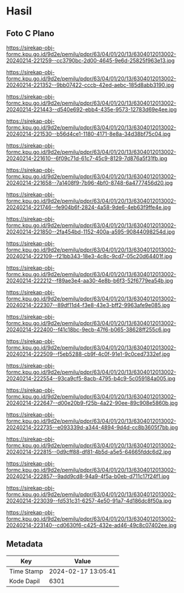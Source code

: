 # Hasil

## Foto C Plano

https://sirekap-obj-formc.kpu.go.id/9d2e/pemilu/pdpr/63/04/01/20/13/6304012013002-20240214-221259--cc3790bc-2d00-4645-9e6d-25825f963e13.jpg

https://sirekap-obj-formc.kpu.go.id/9d2e/pemilu/pdpr/63/04/01/20/13/6304012013002-20240214-221352--9bb07422-cccb-42ed-aebc-185d8abb3190.jpg

https://sirekap-obj-formc.kpu.go.id/9d2e/pemilu/pdpr/63/04/01/20/13/6304012013002-20240214-221443--d540e692-ebb4-435e-9573-12783d69e4ee.jpg

https://sirekap-obj-formc.kpu.go.id/9d2e/pemilu/pdpr/63/04/01/20/13/6304012013002-20240214-221530--b56d4ce1-1180-4171-8e8a-34d38bf75c04.jpg

https://sirekap-obj-formc.kpu.go.id/9d2e/pemilu/pdpr/63/04/01/20/13/6304012013002-20240214-221610--6f09c71d-61c7-45c9-8129-7d876a5f31fb.jpg

https://sirekap-obj-formc.kpu.go.id/9d2e/pemilu/pdpr/63/04/01/20/13/6304012013002-20240214-221658--7a1408f9-7b96-4bf0-8748-6a4777456d20.jpg

https://sirekap-obj-formc.kpu.go.id/9d2e/pemilu/pdpr/63/04/01/20/13/6304012013002-20240214-221746--fe904b6f-2824-4a58-9de6-4eb63f9ffe4e.jpg

https://sirekap-obj-formc.kpu.go.id/9d2e/pemilu/pdpr/63/04/01/20/13/6304012013002-20240214-221850--2fa454bd-1152-400a-a595-90844098254d.jpg

https://sirekap-obj-formc.kpu.go.id/9d2e/pemilu/pdpr/63/04/01/20/13/6304012013002-20240214-222109--f21bb343-18e3-4c8c-9cd7-05c20d64401f.jpg

https://sirekap-obj-formc.kpu.go.id/9d2e/pemilu/pdpr/63/04/01/20/13/6304012013002-20240214-222212--f89ae3e4-aa30-4e8b-b6f3-52f6779ea54b.jpg

https://sirekap-obj-formc.kpu.go.id/9d2e/pemilu/pdpr/63/04/01/20/13/6304012013002-20240214-222307--89df11d4-f3e8-43e3-bff2-9963afe9e085.jpg

https://sirekap-obj-formc.kpu.go.id/9d2e/pemilu/pdpr/63/04/01/20/13/6304012013002-20240214-222400--f41c18bc-9ecb-47f6-b065-38628ff255c6.jpg

https://sirekap-obj-formc.kpu.go.id/9d2e/pemilu/pdpr/63/04/01/20/13/6304012013002-20240214-222509--f5eb5288-cb9f-4c0f-91e1-9c0ced7332ef.jpg

https://sirekap-obj-formc.kpu.go.id/9d2e/pemilu/pdpr/63/04/01/20/13/6304012013002-20240214-222554--93ca9cf5-8acb-4795-b4c9-5c059184a005.jpg

https://sirekap-obj-formc.kpu.go.id/9d2e/pemilu/pdpr/63/04/01/20/13/6304012013002-20240214-222647--d00e20b9-f25b-4a22-90ee-89c908e5860b.jpg

https://sirekap-obj-formc.kpu.go.id/9d2e/pemilu/pdpr/63/04/01/20/13/6304012013002-20240214-222735--e093339d-a344-4894-9d4d-cc8b3605f7bb.jpg

https://sirekap-obj-formc.kpu.go.id/9d2e/pemilu/pdpr/63/04/01/20/13/6304012013002-20240214-222815--0d9cff88-df81-4b5d-a5e5-64665fddc6d2.jpg

https://sirekap-obj-formc.kpu.go.id/9d2e/pemilu/pdpr/63/04/01/20/13/6304012013002-20240214-222857--9add9cd8-94a9-4f5a-b0eb-d711c17f24f1.jpg

https://sirekap-obj-formc.kpu.go.id/9d2e/pemilu/pdpr/63/04/01/20/13/6304012013002-20240214-223039--fd531c31-6257-4e50-91a7-4d186dc8f50a.jpg

https://sirekap-obj-formc.kpu.go.id/9d2e/pemilu/pdpr/63/04/01/20/13/6304012013002-20240214-223140--cd0630f6-c425-432e-ad46-49c8c07402ee.jpg


## Metadata

| Key        | Value               |
| ---------- | ------------------- |
| Time Stamp | 2024-02-17 13:05:41 |
| Kode Dapil | 6301                |



